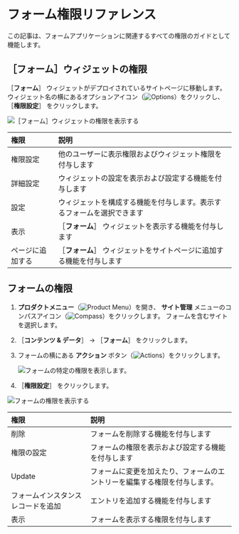 # フォーム権限リファレンス

この記事は、フォームアプリケーションに関連するすべての権限のガイドとして機能します。

<a name="form-widget-permissions" />

## ［フォーム］ウィジェットの権限

［**フォーム**］ ウィジェットがデプロイされているサイトページに移動します。 ウィジェット名の横にあるオプションアイコン（![Options](../../../images/icon-options.png)）をクリックし、 ［**権限設定**］ をクリックします。

![［フォーム］ウィジェットの権限を表示する](./forms-permissions-reference/images/01.png)

| 権限       | 説明                                  |
| :--- | :--- |
| 権限設定     | 他のユーザーに表示権限およびウィジェット権限を付与します        |
| 詳細設定     | ウィジェットの設定を表示および設定する機能を付与します         |
| 設定       | ウィジェットを構成する機能を付与します。表示するフォームを選択できます |
| 表示       | ［**フォーム**］ ウィジェットを表示する機能を付与します         |
| ページに追加する | ［**フォーム**］ ウィジェットをサイトページに追加する機能を付与します  |

<a name="forms-permissions" />

## フォームの権限

1. **プロダクトメニュー**（![Product Menu](../../../images/icon-product-menu.png)）を開き、 **サイト管理** メニューのコンパスアイコン（![Compass](../../../images/icon-compass.png)）をクリックします。 フォームを含むサイトを選択します。
1. ［**コンテンツ & データ**］ &rarr; ［**フォーム**］ をクリックします。
1. フォームの横にある **アクション** ボタン（![Actions](../../../images/icon-actions.png)）をクリックします。

    ![フォームの特定の権限を表示します。](./forms-permissions-reference/images/02.png)

1. ［**権限設定**］ をクリックします。

![フォームの権限を表示する](./forms-permissions-reference/images/03.png)

| 権限                | 説明                                    |
| :--- | :--- |
| 削除                | フォームを削除する機能を付与します                     |
| 権限の設定             | フォームの権限を表示および設定する機能を付与します             |
| Update            | フォームに変更を加えたり、フォームのエントリーを編集する権限を付与します。 |
| フォームインスタンスレコードを追加 | エントリを追加する機能を付与します                     |
| 表示                | フォームを表示する権限を付与します                     |
